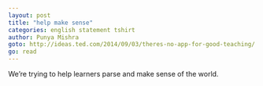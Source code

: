 ```yaml
---
layout: post
title: "help make sense"
categories: english statement tshirt
author: Punya Mishra
goto: http://ideas.ted.com/2014/09/03/theres-no-app-for-good-teaching/
go: read
---
```

We’re trying to help learners parse and make sense of the world.
